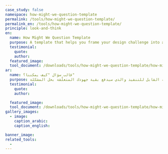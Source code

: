 ```yaml
---
case_study: false
namespace: how-might-we-question-template
permalink: /tools/how-might-we-question-template/
permalink_en: /tools/how-might-we-question-template/
principle: look-and-think
en:
  name: How Might We Question Template
  purpose: A template that helps you frame your design challenge into and actionable problem statement that will drive the rest of your problem solving work.
  testimonial:
    quote:
    author:
  featured_image:
  tool_document: /downloads/tools/how-might-we-question-template/how-might-we-question-template-en.pdf
ar:
  name: قالب سؤال "كيف يمكننا؟"
  purpose: يساعدك هذا النموذج في تأطير تحدي التصميم الخاص بك ليتحول إلى بيان المشكلة القابل للتنفيذ والذي سيدفع بقية جهودك المتعلّقة بحل المشكلة.
  testimonial:
    quote:
    author:

  featured_image:
  tool_document: /downloads/tools/how-might-we-question-template/how-might-we-question-template-ar.pdf
gallery_images:
  - image:
    caption_arabic:
    caption_english:

banner_image:
related_tools:
  -
---
```

